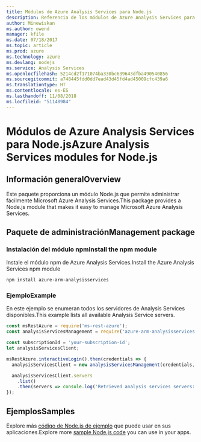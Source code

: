 ```yaml
---
title: Módulos de Azure Analysis Services para Node.js
description: Referencia de los módulos de Azure Analysis Services para Node.js
author: Minewiskan
ms.author: owend
manager: kfile
ms.date: 07/18/2017
ms.topic: article
ms.prod: azure
ms.technology: azure
ms.devlang: nodejs
ms.service: Analysis Services
ms.openlocfilehash: 5214cd2f171074ba330bc639643dfba490540856
ms.sourcegitcommit: a748445fdd0dd7ead43d45fd4ad45009cfc439a6
ms.translationtype: HT
ms.contentlocale: es-ES
ms.lasthandoff: 11/08/2018
ms.locfileid: "51148984"
---
```

# <a name="azure-analysis-services-modules-for-nodejs"></a><span data-ttu-id="d22bf-103">Módulos de Azure Analysis Services para Node.js</span><span class="sxs-lookup"><span data-stu-id="d22bf-103">Azure Analysis Services modules for Node.js</span></span>

## <a name="overview"></a><span data-ttu-id="d22bf-104">Información general</span><span class="sxs-lookup"><span data-stu-id="d22bf-104">Overview</span></span>
<span data-ttu-id="d22bf-105">Este paquete proporciona un módulo Node.js que permite administrar fácilmente Microsoft Azure Analysis Services.</span><span class="sxs-lookup"><span data-stu-id="d22bf-105">This package provides a Node.js module that makes it easy to manage Microsoft Azure Analysis Services.</span></span>

## <a name="management-package"></a><span data-ttu-id="d22bf-106">Paquete de administración</span><span class="sxs-lookup"><span data-stu-id="d22bf-106">Management package</span></span>

### <a name="install-the-npm-module"></a><span data-ttu-id="d22bf-107">Instalación del módulo npm</span><span class="sxs-lookup"><span data-stu-id="d22bf-107">Install the npm module</span></span>

<span data-ttu-id="d22bf-108">Instale el módulo npm de Azure Analysis Services.</span><span class="sxs-lookup"><span data-stu-id="d22bf-108">Install the Azure Analysis Services npm module</span></span>

```bash
npm install azure-arm-analysisservices
```

### <a name="example"></a><span data-ttu-id="d22bf-109">Ejemplo</span><span class="sxs-lookup"><span data-stu-id="d22bf-109">Example</span></span>

<span data-ttu-id="d22bf-110">En este ejemplo se enumeran todos los servidores de Analysis Services disponibles.</span><span class="sxs-lookup"><span data-stu-id="d22bf-110">This example lists all available Analysis Service servers.</span></span>

```javascript
const msRestAzure = require('ms-rest-azure');
const analysisServicesManagement = require('azure-arm-analysisservices');

const subscriptionId = 'your-subscription-id';
let analysisServicesClient;

msRestAzure.interactiveLogin().then(credentials => {
  analysisServicesClient = new analysisServicesManagement(credentials, subscriptionId);

  analysisServicesClient.servers
    .list()
    .then(servers => console.log('Retrieved analysis services servers: ', servers));
});
```

## <a name="samples"></a><span data-ttu-id="d22bf-111">Ejemplos</span><span class="sxs-lookup"><span data-stu-id="d22bf-111">Samples</span></span>

<span data-ttu-id="d22bf-112">Explore más [código de Node.js de ejemplo](https://azure.microsoft.com/resources/samples/?platform=nodejs) que puede usar en sus aplicaciones.</span><span class="sxs-lookup"><span data-stu-id="d22bf-112">Explore more [sample Node.js code](https://azure.microsoft.com/resources/samples/?platform=nodejs) you can use in your apps.</span></span>
